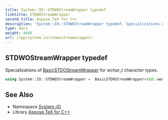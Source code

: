 ```yaml
---
title: System::IO::STDWOStreamWrapper typedef
linktitle: STDWOStreamWrapper
second_title: Aspose.TeX for C++
description: 'System::IO::STDWOStreamWrapper typedef. Specializations of BasicSTDOStreamWrapper for wchar_t character types in C++.'
type: docs
weight: 4600
url: /cpp/system.io/stdwostreamwrapper/
---
```

## STDWOStreamWrapper typedef


Specializations of [BasicSTDOStreamWrapper](../basicstdostreamwrapper/) for wchar_t character types.

```cpp
using System::IO::STDWOStreamWrapper =  BasicSTDOStreamWrapper<std::wostream>
```

## See Also

* Namespace [System::IO](../)
* Library [Aspose.TeX for C++](../../)
